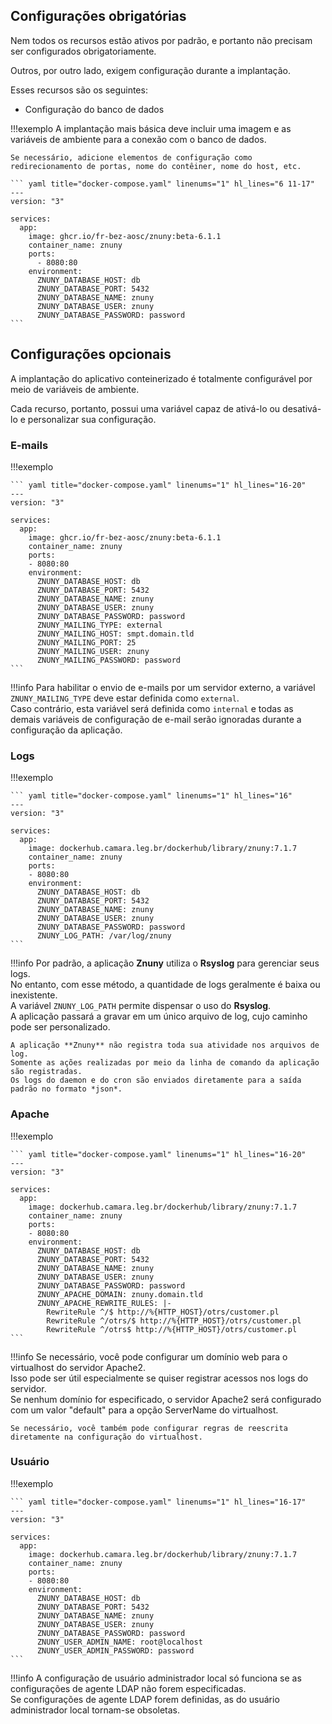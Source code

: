 ## Configurações obrigatórias

Nem todos os recursos estão ativos por padrão, e portanto não precisam ser configurados obrigatoriamente.

Outros, por outro lado, exigem configuração durante a implantação.

Esses recursos são os seguintes:

* Configuração do banco de dados

!!!exemplo
    A implantação mais básica deve incluir uma imagem e as variáveis de ambiente para a conexão com o banco de dados.

    Se necessário, adicione elementos de configuração como redirecionamento de portas, nome do contêiner, nome do host, etc.

    ``` yaml title="docker-compose.yaml" linenums="1" hl_lines="6 11-17"
    ---
    version: "3"

    services:
      app:
        image: ghcr.io/fr-bez-aosc/znuny:beta-6.1.1
        container_name: znuny
        ports:
          - 8080:80
        environment:
          ZNUNY_DATABASE_HOST: db
          ZNUNY_DATABASE_PORT: 5432
          ZNUNY_DATABASE_NAME: znuny
          ZNUNY_DATABASE_USER: znuny
          ZNUNY_DATABASE_PASSWORD: password
    ```

## Configurações opcionais

A implantação do aplicativo conteinerizado é totalmente configurável por meio de variáveis de ambiente.

Cada recurso, portanto, possui uma variável capaz de ativá-lo ou desativá-lo e personalizar sua configuração.

### E-mails

!!!exemplo

    ``` yaml title="docker-compose.yaml" linenums="1" hl_lines="16-20"
    ---
    version: "3"

    services:
      app:
        image: ghcr.io/fr-bez-aosc/znuny:beta-6.1.1
        container_name: znuny
        ports:
        - 8080:80
        environment:
          ZNUNY_DATABASE_HOST: db
          ZNUNY_DATABASE_PORT: 5432
          ZNUNY_DATABASE_NAME: znuny
          ZNUNY_DATABASE_USER: znuny
          ZNUNY_DATABASE_PASSWORD: password
          ZNUNY_MAILING_TYPE: external
          ZNUNY_MAILING_HOST: smpt.domain.tld
          ZNUNY_MAILING_PORT: 25
          ZNUNY_MAILING_USER: znuny
          ZNUNY_MAILING_PASSWORD: password
    ```

!!!info
    Para habilitar o envio de e-mails por um servidor externo, a variável `ZNUNY_MAILING_TYPE` deve estar definida como `external`.  
    Caso contrário, esta variável será definida como `internal` e todas as demais variáveis de configuração de e-mail serão ignoradas durante a configuração da aplicação.

### Logs

!!!exemplo

    ``` yaml title="docker-compose.yaml" linenums="1" hl_lines="16"
    ---
    version: "3"

    services:
      app:
        image: dockerhub.camara.leg.br/dockerhub/library/znuny:7.1.7
        container_name: znuny
        ports:
        - 8080:80
        environment:
          ZNUNY_DATABASE_HOST: db
          ZNUNY_DATABASE_PORT: 5432
          ZNUNY_DATABASE_NAME: znuny
          ZNUNY_DATABASE_USER: znuny
          ZNUNY_DATABASE_PASSWORD: password
          ZNUNY_LOG_PATH: /var/log/znuny
    ```

!!!info
    Por padrão, a aplicação **Znuny** utiliza o **Rsyslog** para gerenciar seus logs.  
    No entanto, com esse método, a quantidade de logs geralmente é baixa ou inexistente.  
    A variável `ZNUNY_LOG_PATH` permite dispensar o uso do **Rsyslog**.  
    A aplicação passará a gravar em um único arquivo de log, cujo caminho pode ser personalizado.

    A aplicação **Znuny** não registra toda sua atividade nos arquivos de log.  
    Somente as ações realizadas por meio da linha de comando da aplicação são registradas.  
    Os logs do daemon e do cron são enviados diretamente para a saída padrão no formato *json*.

### Apache

!!!exemplo

    ``` yaml title="docker-compose.yaml" linenums="1" hl_lines="16-20"
    ---
    version: "3"

    services:
      app:
        image: dockerhub.camara.leg.br/dockerhub/library/znuny:7.1.7
        container_name: znuny
        ports:
        - 8080:80
        environment:
          ZNUNY_DATABASE_HOST: db
          ZNUNY_DATABASE_PORT: 5432
          ZNUNY_DATABASE_NAME: znuny
          ZNUNY_DATABASE_USER: znuny
          ZNUNY_DATABASE_PASSWORD: password
          ZNUNY_APACHE_DOMAIN: znuny.domain.tld
          ZNUNY_APACHE_REWRITE_RULES: |-
            RewriteRule ^/$ http://%{HTTP_HOST}/otrs/customer.pl
            RewriteRule ^/otrs/$ http://%{HTTP_HOST}/otrs/customer.pl
            RewriteRule ^/otrs$ http://%{HTTP_HOST}/otrs/customer.pl
    ```

!!!info
    Se necessário, você pode configurar um domínio web para o virtualhost do servidor Apache2.  
    Isso pode ser útil especialmente se quiser registrar acessos nos logs do servidor.  
    Se nenhum domínio for especificado, o servidor Apache2 será configurado com um valor "default" para a opção ServerName do virtualhost.

    Se necessário, você também pode configurar regras de reescrita diretamente na configuração do virtualhost.

### Usuário

!!!exemplo

    ``` yaml title="docker-compose.yaml" linenums="1" hl_lines="16-17"
    ---
    version: "3"

    services:
      app:
        image: dockerhub.camara.leg.br/dockerhub/library/znuny:7.1.7
        container_name: znuny
        ports:
        - 8080:80
        environment:
          ZNUNY_DATABASE_HOST: db
          ZNUNY_DATABASE_PORT: 5432
          ZNUNY_DATABASE_NAME: znuny
          ZNUNY_DATABASE_USER: znuny
          ZNUNY_DATABASE_PASSWORD: password
          ZNUNY_USER_ADMIN_NAME: root@localhost
          ZNUNY_USER_ADMIN_PASSWORD: password
    ```

!!!info
    A configuração de usuário administrador local só funciona se as configurações de agente LDAP não forem especificadas.  
    Se configurações de agente LDAP forem definidas, as do usuário administrador local tornam-se obsoletas.
